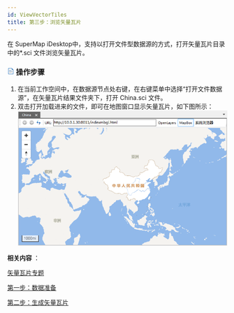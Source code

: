 ```yaml
---
id: ViewVectorTiles
title: 第三步：浏览矢量瓦片
---
```

在 SuperMap iDesktop中，支持以打开文件型数据源的方式，打开矢量瓦片目录中的*.sci 文件浏览矢量瓦片。

### ![](../../img/read.gif) 操作步骤

1. 在当前工作空间中，在数据源节点处右键，在右键菜单中选择“打开文件数据源”，在矢量瓦片结果文件夹下，打开 China.sci 文件。
2. 双击打开加载进来的文件，即可在地图窗口显示矢量瓦片，如下图所示：
![](img/VectorTileResultView.png)  

  
**相关内容** ：

 [矢量瓦片专题](../../MapTiles/VectorTiles)

 [第一步：数据准备](PerpareVectorMap)

 [第二步：生成矢量瓦片](GenerateVectorExample)

